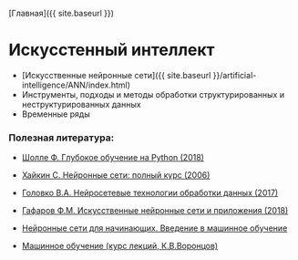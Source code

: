 [Главная]({{ site.baseurl }})

# Искусстенный интеллект

* [Искусственные нейронные сети]({{ site.baseurl }}/artificial-intelligence/ANN/index.html)
* Инструменты, подходы и методы обработки структурированных и неструктурированных данных
* Временные ряды

### Полезная литература:

* [Шолле Ф. Глубокое обучение на Python (2018)](https://codernet.ru/books/python/glubokoe_obuchenie_na_python_sholle_fransua/)

* [Хайкин С. Нейронные сети: полный курс (2006)](https://palchevsky.ru/uploads/books/1.pdf)

* [Головко В.А. Нейросетевые технологии обработки данных (2017)](https://elib.bsu.by/bitstream/123456789/193558/1/Golovko.pdf)

* [Гафаров Ф.М. Искусственные нейронные сети и приложения (2018)](https://kpfu.ru/staff_files/F1493580427/NejronGafGal.pdf)

* [Нейронные сети для начинающих. Введение в машинное обучение](https://ai-news.ru/nejronnye_seti_dlya_nachinaushih.html)

* [Машинное обучение (курс лекций, К.В.Воронцов)](http://www.machinelearning.ru/wiki/index.php?title=%D0%9C%D0%B0%D1%88%D0%B8%D0%BD%D0%BD%D0%BE%D0%B5_%D0%BE%D0%B1%D1%83%D1%87%D0%B5%D0%BD%D0%B8%D0%B5_%28%D0%BA%D1%83%D1%80%D1%81_%D0%BB%D0%B5%D0%BA%D1%86%D0%B8%D0%B9%2C_%D0%9A.%D0%92.%D0%92%D0%BE%D1%80%D0%BE%D0%BD%D1%86%D0%BE%D0%B2%29)